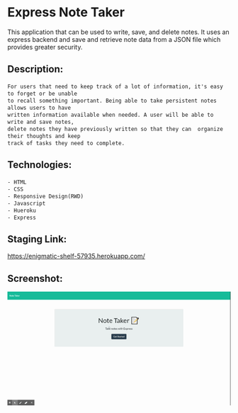 # Express Note Taker

This application that can be used to write, save, and delete notes. It uses an express
backend and save and retrieve note data from a JSON file which provides greater security.

## Description:

```
For users that need to keep track of a lot of information, it's easy to forget or be unable
to recall something important. Being able to take persistent notes allows users to have 
written information available when needed. A user will be able to write and save notes,
delete notes they have previously written so that they can  organize their thoughts and keep
track of tasks they need to complete.

```

## Technologies:

```
- HTML
- CSS
- Responsive Design(RWD)
- Javascript
- Hueroku
- Express

```
## Staging Link:
https://enigmatic-shelf-57935.herokuapp.com/



## Screenshot:

![Express Note Taker](noteTaker.gif)

